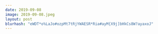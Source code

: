 ```yaml
---
date: 2019-09-08
image: 2019-09-08.jpeg
layout: post
blurhash: "eWDT*o%LaJo#ozpMt7tRjYWAESR*Ria#ayM{X9j]bHkCs8W?ayaxoJ"
---
```



